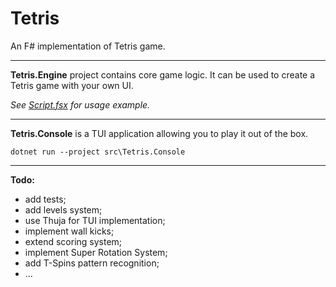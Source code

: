 # Tetris

An F# implementation of Tetris game.

___

**Tetris.Engine** project contains core game logic. It can be used to create a Tetris game with your own UI.

_See [Script.fsx](Script.fsx) for usage example._

___

**Tetris.Console** is a TUI application allowing you to play it out of the box.

`dotnet run --project src\Tetris.Console`

___

**Todo:**

- add tests;
- add levels system;
- use Thuja for TUI implementation;
- implement wall kicks;
- extend scoring system;
- implement Super Rotation System;
- add T-Spins pattern recognition;
- ...

